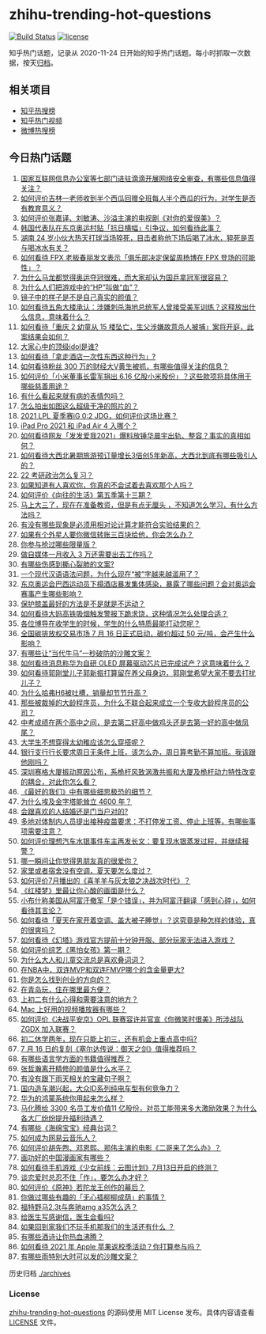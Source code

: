 # zhihu-trending-hot-questions

[![Build Status](https://github.com/justjavac/zhihu-trending-hot-questions/workflows/ci/badge.svg?branch=master)](https://github.com/justjavac/zhihu-trending-hot-questions/actions)
[![license](https://img.shields.io/github/license/justjavac/zhihu-trending-hot-questions)](https://github.com/justjavac/zhihu-trending-hot-questions/blob/master/LICENSE)

知乎热门话题，记录从 2020-11-24 日开始的知乎热门话题。每小时抓取一次数据，按天[归档](./archives)。

## 相关项目

- [知乎热搜榜](https://github.com/justjavac/zhihu-trending-top-search)
- [知乎热门视频](https://github.com/justjavac/zhihu-trending-hot-video)
- [微博热搜榜](https://github.com/justjavac/weibo-trending-hot-search)

## 今日热门话题

<!-- BEGIN -->
<!-- 最后更新时间 Sat Jul 17 2021 10:17:14 GMT+0800 (China Standard Time) -->

1. [国家互联网信息办公室等七部门进驻滴滴开展网络安全审查，有哪些信息值得关注？](https://www.zhihu.com/question/472557033)
1. [如何评价吉林一老师收到半个西瓜回赠全班每人半个西瓜的行为，对学生是否有教育意义？](https://www.zhihu.com/question/472444124)
1. [如何评价张嘉译、刘敏涛、沙溢主演的电视剧《对你的爱很美》？](https://www.zhihu.com/question/457087948)
1. [韩国代表队在东京奥运村贴「抗日横幅」引争议，如何看待此事？](https://www.zhihu.com/question/472563744)
1. [湖南 24
   岁小伙大热天打球当场猝死，目击者称他下场后喝了冰水，猝死是否与喝冰水有关？](https://www.zhihu.com/question/472510464)
1. [如何看待 FPX 老板春丽发文表示「俱乐部决定保留周杨博在 FPX
   登场的可能性」？](https://www.zhihu.com/question/472601397)
1. [为什么马龙都觉得奥运夺冠很难，而大家却认为国乒拿冠军很容易？](https://www.zhihu.com/question/471555660)
1. [为什么人们把游戏中的“HP”叫做“血”？](https://www.zhihu.com/question/471152379)
1. [镜子中的样子是不是自己真实的颜值？](https://www.zhihu.com/question/458577474)
1. [如何看待五角大楼承认：涉嫌刺杀海地总统军人曾接受美军训练？这释放出什么信息，意味着什么？](https://www.zhihu.com/question/472527903)
1. [如何看待「重庆 2 幼童从 15
   楼坠亡，生父涉嫌故意杀人被捕」案将开庭，此案结果会如何？](https://www.zhihu.com/question/472543340)
1. [大家心中的顶级idol是谁?](https://www.zhihu.com/question/472292212)
1. [如何看待「拿走酒店一次性东西这种行为」?](https://www.zhihu.com/question/465504404)
1. [如何看待粉丝 300 万的财经大V黄生被抓，有哪些值得关注的信息？](https://www.zhihu.com/question/472548624)
1. [如何评价「小米董事长雷军捐出 6.16
   亿股小米股份」？这些款项将具体用于哪些慈善用途？](https://www.zhihu.com/question/472625285)
1. [有什么看起来就有病的表情包吗？](https://www.zhihu.com/question/459596154)
1. [怎么拍出如图这么超级干净的照片的？](https://www.zhihu.com/question/459731487)
1. [2021 LPL 夏季赛iG 0:2 JDG，如何评价这场比赛？](https://www.zhihu.com/question/472618210)
1. [iPad Pro 2021 和 iPad Air 4 入哪个？](https://www.zhihu.com/question/455891195)
1. [如何看待网友「发发爱我2021」爆料放锤华晨宇出轨、整容？事实的真相如何？](https://www.zhihu.com/question/472603288)
1. [如何看待大西北暑期旅游预订量增长3倍创5年新高，大西北到底有哪些吸引人的？](https://www.zhihu.com/question/470952305)
1. [22 考研政治怎么复习？](https://www.zhihu.com/question/390258329)
1. [如果知道有人喜欢你，你真的不会试着去喜欢那个人吗？](https://www.zhihu.com/question/472247697)
1. [如何评价《向往的生活》第五季第十三期？](https://www.zhihu.com/question/472617381)
1. [马上大三了，现在在准备教资，但是有点无厘头
   ，不知道怎么学习，有什么方法吗？](https://www.zhihu.com/question/408865891)
1. [有没有哪些现象是必须用相对论计算才能符合实验结果的？](https://www.zhihu.com/question/470592281)
1. [如果有个外星人要你微信转账三百块给他，你会怎么办？](https://www.zhihu.com/question/472127049)
1. [你参与抢过哪些限量版？](https://www.zhihu.com/question/471965525)
1. [做自媒体一月收入 3 万还需要出去工作吗？](https://www.zhihu.com/question/457544338)
1. [有哪些伤感到撕心裂肺的文案?](https://www.zhihu.com/question/459224880)
1. [一个现代汉语语法问题，为什么现在“被”字越来越滥用了？](https://www.zhihu.com/question/471998676)
1. [东京奥运会巴西运动员下榻酒店暴发集体感染，暴露了哪些问题？会对奥运会赛事产生哪些影响？](https://www.zhihu.com/question/472327033)
1. [保护膝盖最好的方法是不是就是不运动？](https://www.zhihu.com/question/399157144)
1. [如何看待大妈高铁吸烟触发警报下跪求饶，这种情况怎么处理合适？](https://www.zhihu.com/question/472129382)
1. [各位博导在收学生的时候，学生的什么特质最能打动您呢？](https://www.zhihu.com/question/469967314)
1. [全国碳排放权交易市场 7 月 16 日正式启动，碳价超过 50
   元/吨，会产生什么影响？](https://www.zhihu.com/question/472188278)
1. [有哪些让“当代牛马”一秒破防的沙雕文案？](https://www.zhihu.com/question/471805468)
1. [如何看待消息称华为自研 OLED
   屏幕驱动芯片已完成试产？这意味着什么？](https://www.zhihu.com/question/471697241)
1. [如何看待郭刚堂儿子郭新振打算留在养父母身边，郭刚堂希望大家不要去打扰儿子？](https://www.zhihu.com/question/472081586)
1. [为什么哈弗H6被吐槽，销量却节节升高？](https://www.zhihu.com/question/454596887)
1. [那些被裁掉的大龄程序员，为什么不联合起来成立一个专收大龄程序员的公司？](https://www.zhihu.com/question/471283000)
1. [中考成绩在两个高中之间，是去第二好高中做鸡头还是去第一好的高中做凤尾？](https://www.zhihu.com/question/466979770)
1. [大学生不想穿得太幼稚应该怎么穿搭呢？](https://www.zhihu.com/question/443721061)
1. [银行支行行长要求周日无条件上班，该怎么办，周日算考勤不算加班。我该跟他刚吗？](https://www.zhihu.com/question/472092355)
1. [深圳赛格大厦振动原因公布，系桅杆风致涡激共振和大厦及桅杆动力特性改变的耦合，对此你怎么看？](https://www.zhihu.com/question/472308128)
1. [《最好的我们》中有哪些细思极恐的细节？](https://www.zhihu.com/question/55297925)
1. [为什么埃及金字塔能耸立 4600 年？](https://www.zhihu.com/question/466252124)
1. [会跟喜欢的人结婚还是门当户对的?](https://www.zhihu.com/question/460533239)
1. [多地对体制内人员提出接种疫苗要求：不打停发工资、停止上班等，有哪些事项需要注意？](https://www.zhihu.com/question/472345002)
1. [如何评价理想汽车水银事件车主再发长文：要复现水银蒸发过程，并继续报警？](https://www.zhihu.com/question/471946131)
1. [哪一瞬间让你觉得男朋友真的很爱你？](https://www.zhihu.com/question/356450688)
1. [家里或者宿舍没有空调，夏天要怎么度过？](https://www.zhihu.com/question/469879398)
1. [如何评价7月播出的《喜羊羊与灰太狼之决战次时代》？](https://www.zhihu.com/question/470292481)
1. [《红楼梦》里最让你心酸的画面是什么？](https://www.zhihu.com/question/458515278)
1. [小布什称美国从阿富汗撤军「是个错误」，并为阿富汗翻译「感到心碎」，如何看待其言论？](https://www.zhihu.com/question/472379731)
1. [如何看待「夏天在家开着空调、盖大被子睡觉」？这究竟是种怎样的体验，真的很爽吗？](https://www.zhihu.com/question/470468586)
1. [如何看待《幻塔》游戏官方提前十分钟开服、部分玩家无法进入游戏？](https://www.zhihu.com/question/472324099)
1. [如何评价综艺《黑怕女孩》第一期？](https://www.zhihu.com/question/472342807)
1. [为什么大人和儿童交流总是喜欢叠词词？](https://www.zhihu.com/question/472013799)
1. [在NBA中，双连MVP和双连FMVP哪个的含金量更大?](https://www.zhihu.com/question/471989944)
1. [你是怎么找到创业的方向的？](https://www.zhihu.com/question/25857988)
1. [在青岛玩，住在哪里最方便？](https://www.zhihu.com/question/54173009)
1. [上初二有什么心得和需要注意的地方？](https://www.zhihu.com/question/472330100)
1. [Mac 上好用的视频播放器有哪些？](https://www.zhihu.com/question/19552878)
1. [如何评价《决战平安京》OPL 联赛容许并官宣《你微笑时很美》所涉战队 ZGDX
   加入联赛？](https://www.zhihu.com/question/472161924)
1. [初二休学两年，现在只能上初三，还有机会上重点高中吗?](https://www.zhihu.com/question/471650821)
1. [7 月 16 日的复刻《塞尔达传说：御天之剑》值得推荐吗？](https://www.zhihu.com/question/445041114)
1. [有哪些语言学方面的书籍值得推荐？](https://www.zhihu.com/question/19759109)
1. [张哲瀚离开精修的颜值是什么水平？](https://www.zhihu.com/question/464609843)
1. [有没有跟下雨天相关的宝藏句子啊？](https://www.zhihu.com/question/461674656)
1. [国内造车潮兴起，大众ID系列纯电车型有何竞争力？](https://www.zhihu.com/question/468751764)
1. [华为的鸿蒙系统你用起来怎么样？](https://www.zhihu.com/question/459846239)
1. [马化腾给 3300 名员工发价值11
   亿股份，对员工能带来多大激励效果？为什么各大厂纷纷提升福利待遇？](https://www.zhihu.com/question/472336981)
1. [有哪些《海绵宝宝》经典台词？](https://www.zhihu.com/question/348024473)
1. [如何成为网易云音乐人？](https://www.zhihu.com/question/281885618)
1. [如何评价胡先煦、邓恩熙、郑伟主演的电影《二哥来了怎么办》？](https://www.zhihu.com/question/461148952)
1. [画功好的中国漫画家有哪些？](https://www.zhihu.com/question/34002308)
1. [如何看待手机游戏《少女前线：云图计划》7月13日开启的终测？](https://www.zhihu.com/question/471959591)
1. [谈恋爱时总忍不住「作」，要怎么办才好？](https://www.zhihu.com/question/22590909)
1. [如何评价《原神》若陀龙王创作的幕后？](https://www.zhihu.com/question/472543501)
1. [你做过哪些有趣的「无心插柳柳成荫」的事情？](https://www.zhihu.com/question/22116322)
1. [福特野马2.3t与奔驰amg a35怎么选？](https://www.zhihu.com/question/441496135)
1. [给医生写感谢信，医生会看吗?](https://www.zhihu.com/question/461215612)
1. [如果回到家我们不玩手机那我们的生活还有什么 ？](https://www.zhihu.com/question/470841820)
1. [有哪些酒诗让你热血沸腾？](https://www.zhihu.com/question/469691545)
1. [如何看待 2021 年 Apple 苹果返校季活动？你打算参与吗？](https://www.zhihu.com/question/472498758)
1. [有哪些雨特别大时可以发的沙雕文案？](https://www.zhihu.com/question/471442207)

<!-- END -->

历史归档 [./archives](./archives)

### License

[zhihu-trending-hot-questions](https://github.com/justjavac/zhihu-trending-hot-questions)
的源码使用 MIT License 发布。具体内容请查看 [LICENSE](./LICENSE) 文件。
